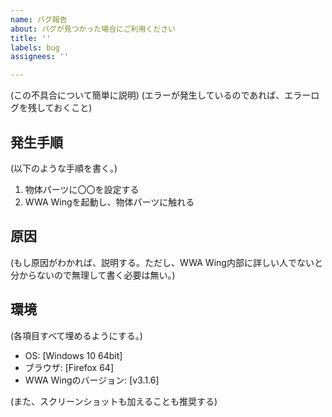 ```yaml
---
name: バグ報告
about: バグが見つかった場合にご利用ください
title: ''
labels: bug
assignees: ''

---
```


(この不具合について簡単に説明)
(エラーが発生しているのであれば、エラーログを残しておくこと)

## 発生手順
(以下のような手順を書く。)
1. 物体パーツに〇〇を設定する
2. WWA Wingを起動し、物体パーツに触れる

## 原因
(もし原因がわかれば、説明する。ただし、WWA Wing内部に詳しい人でないと分からないので無理して書く必要は無い。)

## 環境
(各項目すべて埋めるようにする。)
- OS: [Windows 10 64bit]
- ブラウザ: [Firefox 64]
- WWA Wingのバージョン: [v3.1.6]

(また、スクリーンショットも加えることも推奨する)
